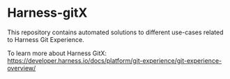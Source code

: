 # Harness-gitX

This repository contains automated solutions to different use-cases related to Harness Git Experience.

To learn more about Harness GitX: https://developer.harness.io/docs/platform/git-experience/git-experience-overview/

